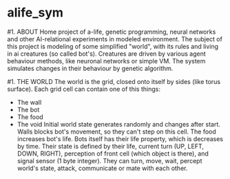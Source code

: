 # alife_sym
#1. ABOUT
Home project of a-life, genetic programming, neural networks and other AI-relational experiments in modeled environment. The subject of this project is modeling of some simplified "world", with its rules and living in ai creatures (so called bot's). Creatures are driven by various agent behaviour methods, like neuronal networks or simple VM. The system simulates changes in their behaviour by genetic algorithm. 

#1. THE WORLD 
The world is the grid, closed onto itself by sides (like torus surface). Each grid cell can contain one of this things:
* The wall
* The bot
* The food
* The void
Initial world state generates randomly and changes after start. Walls blocks bot's movement, so they can't step on this cell. The food increases bot's life. 
Bots itself has their life property, which is decreases by time. Their state is defined by their life, current turn (UP, LEFT, DOWN, RIGHT), perception of front cell (which object is there), and signal sensor (1 byte integer). They can turn, move, wait, percept world's state, attack, communicate or mate with each other.
